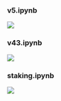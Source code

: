 ### v5.ipynb
<a href="https://colab.research.google.com/github/nickschizas/numer-ai/blob/main/notebooks/v5.ipynb"> <img src="https://colab.research.google.com/assets/colab-badge.svg" /> </a>  

### v43.ipynb
<a href="https://colab.research.google.com/github/nickschizas/numer-ai/blob/main/notebooks/v43.ipynb"> <img src="https://colab.research.google.com/assets/colab-badge.svg" /> </a>  

### staking.ipynb
<a href="https://colab.research.google.com/github/nickschizas/numer-ai/blob/main/notebooks/staking.ipynb"> <img src="https://colab.research.google.com/assets/colab-badge.svg" /> </a>  
